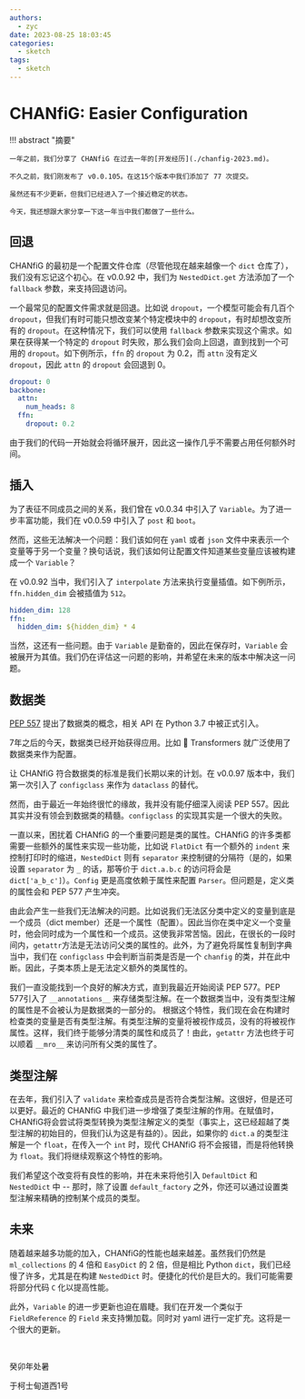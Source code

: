 ```yaml
---
authors:
  - zyc
date: 2023-08-25 18:03:45
categories:
  - sketch
tags:
  - sketch
---
```


# CHANfiG: Easier Configuration

!!! abstract "摘要"

    一年之前，我们分享了 CHANfiG 在过去一年的[开发经历](./chanfig-2023.md)。

    不久之前，我们刚发布了 v0.0.105。在这15个版本中我们添加了 77 次提交。

    虽然还有不少更新，但我们已经进入了一个接近稳定的状态。

    今天，我还想跟大家分享一下这一年当中我们都做了一些什么。

## 回退

CHANfiG 的最初是一个配置文件仓库（尽管他现在越来越像一个 `dict` 仓库了），我们没有忘记这个初心。在 v0.0.92 中，我们为 `NestedDict.get` 方法添加了一个 `fallback` 参数，来支持回退访问。

一个最常见的配置文件需求就是回退。比如说 `dropout`，一个模型可能会有几百个 `dropout`，但我们有时可能只想改变某个特定模块中的 `dropout`，有时却想改变所有的 `dropout`。在这种情况下，我们可以使用 `fallback` 参数来实现这个需求。如果在获得某一个特定的 `dropout` 时失败，那么我们会向上回退，直到找到一个可用的 `dropout`。如下例所示，`ffn` 的 `dropout` 为 0.2，而 `attn` 没有定义 `dropout`，因此 `attn` 的 `dropout` 会回退到 0。

```yaml
dropout: 0
backbone:
  attn:
    num_heads: 8
  ffn:
    dropout: 0.2
```

由于我们的代码一开始就会将循环展开，因此这一操作几乎不需要占用任何额外时间。

## 插入

为了表征不同成员之间的关系，我们曾在 v0.0.34 中引入了 `Variable`。为了进一步丰富功能，我们在 v0.0.59 中引入了 `post` 和 `boot`。

然而，这些无法解决一个问题：我们该如何在 `yaml` 或者 `json` 文件中来表示一个变量等于另一个变量？换句话说，我们该如何让配置文件知道某些变量应该被构建成一个 `Variable`？

在 v0.0.92 当中，我们引入了 `interpolate` 方法来执行变量插值。如下例所示，`ffn.hidden_dim` 会被插值为 `512`。

```yaml
hidden_dim: 128
ffn:
  hidden_dim: ${hidden_dim} * 4
```

当然，这还有一些问题。由于 `Variable` 是勤奋的，因此在保存时，`Variable` 会被展开为其值。我们仍在评估这一问题的影响，并希望在未来的版本中解决这一问题。

## 数据类

[PEP 557](https://peps.python.org/pep-0557/) 提出了数据类的概念，相关 API 在 Python 3.7 中被正式引入。

7年之后的今天，数据类已经开始获得应用。比如 :hugs: Transformers 就广泛使用了数据类来作为配置。

让 CHANfiG 符合数据类的标准是我们长期以来的计划。在 v0.0.97 版本中，我们第一次引入了 `configclass` 来作为 `dataclass` 的替代。

然而，由于最近一年始终很忙的缘故，我并没有能仔细深入阅读 PEP 557。因此其实并没有领会到数据类的精髓。`configclass` 的实现其实是一个很大的失败。

一直以来，困扰着 CHANfiG 的一个重要问题是类的属性。CHANfiG 的许多类都需要一些额外的属性来实现一些功能，比如说 `FlatDict` 有一个额外的 `indent` 来控制打印时的缩进，`NestedDict` 则有 `separator` 来控制键的分隔符（是的，如果设置 `separator` 为 `_` 的话，那等价于 `dict.a.b.c` 的访问将会是 `dict['a_b_c']`）。`Config` 更是高度依赖于属性来配置 `Parser`。但问题是，定义类的属性会和 PEP 577 产生冲突。

由此会产生一些我们无法解决的问题。比如说我们无法区分类中定义的变量到底是一个成员（dict member）还是一个属性（配置）。因此当你在类中定义一个变量时，他会同时成为一个属性和一个成员。这使我非常苦恼。因此，在很长的一段时间内，`getattr`方法是无法访问父类的属性的。此外，为了避免将属性复制到字典当中，我们在 `configclass` 中会判断当前类是否是一个 `chanfig` 的类，并在此中断。因此，子类本质上是无法定义额外的类属性的。

我们一直没能找到一个良好的解决方式，直到我最近开始阅读 PEP 577。PEP 577引入了 `__annotations__` 来存储类型注解。在一个数据类当中，没有类型注解的属性是不会被认为是数据类的一部分的。
根据这个特性，我们现在会在构建时检查类的变量是否有类型注解。有类型注解的变量将被视作成员，没有的将被视作属性。这样，我们终于能够分清类的属性和成员了！由此，`getattr` 方法也终于可以顺着 `__mro__` 来访问所有父类的属性了。

## 类型注解

在去年，我们引入了 `validate` 来检查成员是否符合类型注解。这很好，但是还可以更好。最近的 CHANfiG 中我们进一步增强了类型注解的作用。在赋值时，CHANfiG将会尝试将类型转换为类型注解定义的类型（事实上，这已经超越了类型注解的初始目的，但我们认为这是有益的）。因此，如果你的 `dict.a` 的类型注解是一个 `float`，在传入一个 `int` 时，现代 CHANfiG 将不会报错，而是将他转换为 `float`。我们将继续观察这个特性的影响。

我们希望这个改变将有良性的影响，并在未来将他引入 `DefaultDict` 和 `NestedDict` 中 -- 那时，除了设置 `default_factory` 之外，你还可以通过设置类型注解来精确的控制某个成员的类型。

## 未来

随着越来越多功能的加入，CHANfiG的性能也越来越差。虽然我们仍然是 `ml_collections` 的 4 倍和 `EasyDict` 的 2 倍，但是相比 Python `dict`，我们已经慢了许多，尤其是在构建 `NestedDict` 时。便捷化的代价是巨大的。我们可能需要将部分代码 `C` 化以提高性能。

此外，`Variable` 的进一步更新也迫在眉睫。我们在开发一个类似于 `FieldReference` 的 `Field` 来支持懒加载。同时对 yaml 进行一定扩充。这将是一个很大的更新。

<br>

癸卯年处暑

于柯士甸道西1号
